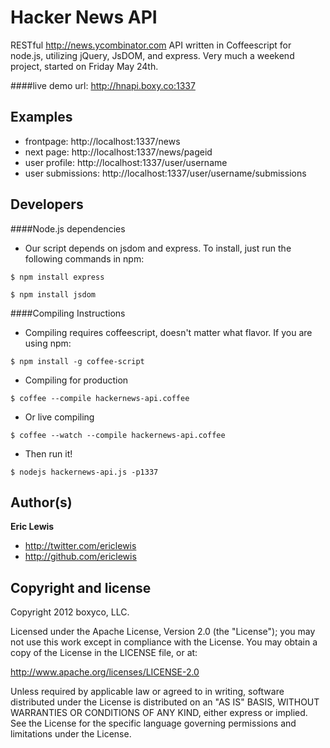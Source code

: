 # Hacker News API

RESTful http://news.ycombinator.com API written in Coffeescript for node.js, utilizing jQuery, JsDOM, and express. Very much a weekend project, started on Friday May 24th.

####live demo url:
http://hnapi.boxy.co:1337

## Examples
+ frontpage: http://localhost:1337/news
+ next page: http://localhost:1337/news/pageid
+ user profile: http://localhost:1337/user/username
+ user submissions: http://localhost:1337/user/username/submissions


## Developers
####Node.js dependencies
+ Our script depends on jsdom and express. To install, just run the following commands in npm:

```
$ npm install express
```

```
$ npm install jsdom
```

####Compiling Instructions
+ Compiling requires coffeescript, doesn't matter what flavor. If you are using npm:
```
$ npm install -g coffee-script
```

+ Compiling for production
```
$ coffee --compile hackernews-api.coffee
```
+ Or live compiling
```
$ coffee --watch --compile hackernews-api.coffee
```
+ Then run it!
```
$ nodejs hackernews-api.js -p1337
```

## Author(s)

**Eric Lewis**

+ http://twitter.com/ericlewis
+ http://github.com/ericlewis

## Copyright and license
Copyright 2012 boxyco, LLC.

Licensed under the Apache License, Version 2.0 (the "License"); you may not use this work except in compliance with the License. You may obtain a copy of the License in the LICENSE file, or at:

http://www.apache.org/licenses/LICENSE-2.0

Unless required by applicable law or agreed to in writing, software distributed under the License is distributed on an "AS IS" BASIS, WITHOUT WARRANTIES OR CONDITIONS OF ANY KIND, either express or implied. See the License for the specific language governing permissions and limitations under the License.